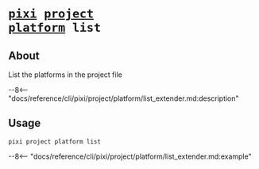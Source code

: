# <code>[pixi](../../../pixi.md) [project](../../project.md) [platform](../platform.md) list</code>

## About
List the platforms in the project file

--8<-- "docs/reference/cli/pixi/project/platform/list_extender.md:description"

## Usage
```
pixi project platform list
```

--8<-- "docs/reference/cli/pixi/project/platform/list_extender.md:example"
